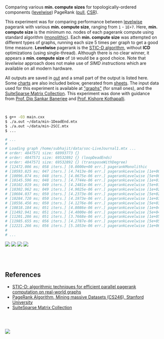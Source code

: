 Comparing various **min. compute sizes** for topologically-ordered components
([levelwise]) PageRank ([pull], [CSR]).

This experiment was for comparing performance between [levelwise] pagerank
with various **min. compute size**, ranging from `1` - `1E+7`. Here,
**min. compute size** is the minimum no. nodes of each pagerank compute using
standard algorithm ([monolithic]). Each **min. compute size** was attempted on
different types of graphs, running each size 5 times per graph to get a good
time measure. **Levelwise** pagerank is the [STIC-D algorithm], without
**ICD** optimizations (using single-thread). Although there is no clear
winner, it appears a **min. compute size** of `10` would be a good choice.
Note that *levelwise* approach does not make use of *SIMD instructions* which
are available on all modern hardware.

All outputs are saved in [out](out/) and a small part of the output is listed
here. Some [charts] are also included below, generated from [sheets]. The input
data used for this experiment is available at ["graphs"] (for small ones), and
the [SuiteSparse Matrix Collection]. This experiment was done with guidance
from [Prof. Dip Sankar Banerjee] and [Prof. Kishore Kothapalli].

<br>

```bash
$ g++ -O3 main.cxx
$ ./a.out ~/data/min-1DeadEnd.mtx
$ ./a.out ~/data/min-2SCC.mtx
$ ...

# ...
#
# Loading graph /home/subhajit/data/soc-LiveJournal1.mtx ...
# order: 4847571 size: 68993773 {}
# order: 4847571 size: 69532892 {} (loopDeadEnds)
# order: 4847571 size: 69532892 {} (transposeWithDegree)
# [12472.006 ms; 058 iters.] [0.0000e+00 err.] pagerankMonolithic
# [10593.825 ms; 047 iters.] [4.7413e-06 err.] pagerankLevelwise [1e+00 min-compute-size]
# [10096.874 ms; 048 iters.] [4.0675e-06 err.] pagerankLevelwise [5e+00 min-compute-size]
# [10145.596 ms; 048 iters.] [4.7744e-06 err.] pagerankLevelwise [1e+01 min-compute-size]
# [10102.019 ms; 049 iters.] [4.2481e-06 err.] pagerankLevelwise [5e+01 min-compute-size]
# [10302.962 ms; 049 iters.] [4.9025e-06 err.] pagerankLevelwise [1e+02 min-compute-size]
# [10604.037 ms; 050 iters.] [4.2373e-06 err.] pagerankLevelwise [5e+02 min-compute-size]
# [10284.720 ms; 050 iters.] [4.1973e-06 err.] pagerankLevelwise [1e+03 min-compute-size]
# [10556.456 ms; 050 iters.] [4.1276e-06 err.] pagerankLevelwise [5e+03 min-compute-size]
# [10818.184 ms; 051 iters.] [4.8086e-06 err.] pagerankLevelwise [1e+04 min-compute-size]
# [11492.941 ms; 051 iters.] [4.4000e-06 err.] pagerankLevelwise [5e+04 min-compute-size]
# [11201.286 ms; 051 iters.] [3.7668e-06 err.] pagerankLevelwise [1e+05 min-compute-size]
# [11985.655 ms; 056 iters.] [4.2787e-06 err.] pagerankLevelwise [5e+05 min-compute-size]
# [12221.266 ms; 056 iters.] [5.1053e-06 err.] pagerankLevelwise [1e+06 min-compute-size]
#
# ...
```

[![](https://i.imgur.com/d7a2KUv.png)][sheets]
[![](https://i.imgur.com/N5GTokT.png)][sheets]
[![](https://i.imgur.com/a02NaHs.png)][sheets]
[![](https://i.imgur.com/6BqYmGp.png)][sheets]

<br>
<br>


## References

- [STIC-D: algorithmic techniques for efficient parallel pagerank computation on real-world graphs][STIC-D algorithm]
- [PageRank Algorithm, Mining massive Datasets (CS246), Stanford University](https://www.youtube.com/watch?v=ke9g8hB0MEo)
- [SuiteSparse Matrix Collection]

<br>
<br>

[![](https://i.imgur.com/5gcO8cg.jpg)](https://www.youtube.com/watch?v=4Xw0MrllRfQ)

[Prof. Dip Sankar Banerjee]: https://sites.google.com/site/dipsankarban/
[Prof. Kishore Kothapalli]: https://cstar.iiit.ac.in/~kkishore/
[STIC-D algorithm]: https://www.slideshare.net/SubhajitSahu/sticd-algorithmic-techniques-for-efficient-parallel-pagerank-computation-on-realworld-graphs
[SuiteSparse Matrix Collection]: https://suitesparse-collection-website.herokuapp.com
["graphs"]: https://github.com/puzzlef/graphs
[monolithic]: https://github.com/puzzlef/pagerank-monolithic-vs-levelwise
[levelwise]: https://github.com/puzzlef/pagerank-monolithic-vs-levelwise
[pull]: https://github.com/puzzlef/pagerank-push-vs-pull
[CSR]: https://github.com/puzzlef/pagerank-class-vs-csr
[charts]: https://photos.app.goo.gl/KgBUFkTrHGB4WBfs9
[sheets]: https://docs.google.com/spreadsheets/d/10KhCjLln713-qWsQMURTQKmQsniTO0xwGzNeQkuV3sE/edit?usp=sharing
